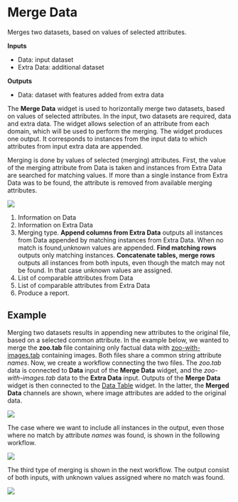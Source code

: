 Merge Data
==========

Merges two datasets, based on values of selected attributes.

**Inputs**

- Data: input dataset
- Extra Data: additional dataset

**Outputs**

- Data: dataset with features added from extra data

The **Merge Data** widget is used to horizontally merge two datasets, based on values of selected attributes. In the input, two datasets are required, data and extra data. The widget allows selection of an attribute from each domain, which will be used to perform the merging. The widget produces one output. It corresponds to instances from the input data to which attributes from input extra data are appended.

Merging is done by values of selected (merging) attributes. First, the value of the merging attribute from Data is taken and instances from Extra Data are searched for matching values. If more than a single instance from Extra Data was to be found, the attribute is removed from available merging attributes.

![](images/MergeData-stamped.png)

1. Information on Data
2. Information on Extra Data
3. Merging type.
   **Append columns from Extra Data** outputs all instances from Data appended by matching instances from Extra Data. When no match is found,unknown values are appended.
   **Find matching rows** outputs only matching instances.
   **Concatenate tables, merge rows** outputs all instances from both inputs, even though the match may not be found. In that case unknown values are assigned.
4. List of comparable attributes from Data
5. List of comparable attributes from Extra Data
6. Produce a report.

Example
-------

Merging two datasets results in appending new attributes to the original file, based on a selected common attribute. In the example below, we wanted to merge the **zoo.tab** file containing only factual data with [zoo-with-images.tab](http://file.biolab.si/datasets/zoo-with-images.tab) containing images. Both files share a common string attribute *names*. Now, we create a workflow connecting the two files. The *zoo.tab* data is connected to **Data** input of the **Merge Data** widget, and the *zoo-with-images.tab* data to the **Extra Data** input. Outputs of the **Merge Data** widget is then connected to the [Data Table](../data/datatable.md) widget. In the latter, the **Merged Data** channels are shown, where image attributes are added to the original data.

![](images/MergeData-Example.png)

The case where we want to include all instances in the output, even those where no match by attribute *names* was found, is shown in the following workflow.

![](images/MergeData-Example2.png)

The third type of merging is shown in the next workflow. The output consist of both inputs, with unknown values assigned where no match was found.

![](images/MergeData-Example3.png)
